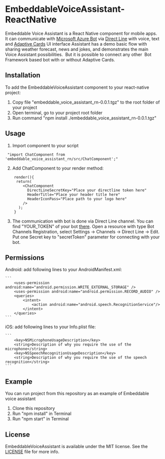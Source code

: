 # EmbeddableVoiceAssistant-ReactNative
Embeddable Voice Assistant is a React Native component for mobile apps. It can communicate with [Microsoft Azure Bot](https://dev.botframework.com) via [Direct Line](https://docs.microsoft.com/en-us/azure/bot-service/bot-service-channel-directline?view=azure-bot-service-4.0) with voice, text  and [Adaptive Cards](https://adaptivecards.io)  UI interface 
Assistant has a demo basic flow with sharing weather forecast, news and jokes, and demonstrates the main Voice Assistant possibilities.  But it is possible to connect any other  Bot Framework based bot with or without Adaptive Cards.

## Installation
To add the EmbeddableVoiceAssistant component to your react-native project:
1. Copy file "embeddable_voice_assistant_rn-0.0.1.tgz" to the root folder of your project
2. Open terminal, go to your project root folder
3. Run command "npm install ./embeddable_voice_assistant_rn-0.0.1.tgz" 

## Usage
1. Import component to your script
```
 "import ChatComponent from 'embeddable_voice_assistant_rn/src/ChatComponent';"
 ```
2. Add ChatComponent to your render method:
```
    render(){
     return(  
        <ChatComponent 
          DirectLineSecretKey="Place your directline token here"
          HeaderTitle="Place your header title here"
          HeaderIconPass="Place path to your logo here"
        />
      );
    }
```
3. The communication with bot is done via Direct Line channel. You can find "YOUR_TOKEN" of your bot [there](https://portal.azure.com/#home). 
   Open a resource with type Bot Channels Registration, select Settings -> Channels -> Direct Line -> Edit. Put one Secret key to "secretToken" parameter for connecting with your bot.

## Permissions
Android: 
    add following lines to your AndroidManifest.xml:

    ```
        <uses-permission android:name="android.permission.WRITE_EXTERNAL_STORAGE" />
        <uses-permission android:name="android.permission.RECORD_AUDIO" />
        <queries>
            <intent>
                <action android:name="android.speech.RecognitionService"/>
            </intent>
        </queries>
    ```

iOS:
    add following lines to your Info.plist file:
    
    ```
        <key>NSMicrophoneUsageDescription</key>
        <string>Description of why you require the use of the microphone</string>
        <key>NSSpeechRecognitionUsageDescription</key>
        <string>Description of why you require the use of the speech recognition</string>
    ```

## Example
You can run project from this repository as an example of Embeddable voice assistant
1. Clone this repository 
2. Run "npm install" in Terminal
3. Run "npm start" in Terminal

## License
EmbeddableVoiceAssistant is available under the MIT license. See the [LICENSE](/LICENSE) file for more info.
